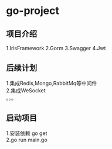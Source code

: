 # go-project

## 项目介绍  
1.IrisFramework
2.Gorm
3.Swagger
4.Jwt

## 后续计划   
1.集成Redis,Mongo,RabbitMq等中间件   
2.集成WeSocket   
。。。   

## 启动项目  
1.安装依赖 go get  
2.go run main.go  

